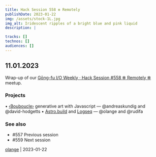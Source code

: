 ```yaml
---
title: Hack Session 558 ✼ Remotely
publishDate: 2023-01-22
img: /assets/stock-1L.jpg
img_alt: Iridescent ripples of a bright blue and pink liquid
description: |

tracks: []
technos: []
audiences: []
---
```


## 11.01.2023

Wrap-up of our [Gōng-fu I/O Weekly · Hack Session #558 ✼ Remotely ✼](https://www.meetup.com/fr-FR/gōngfuio/events/xgzfbtyfccbpb/) meetup.

### Projects

• [‹Bouboucle›](http://bouboucle.com) generative art with Javascript — @andreaskundig and @david-hodgetts 
• [Astro.build](https://docs.astro.build/) and [Logseq](http://logseq.com) — @olange and @rudifa

### See also

* #557 Previous session
* #559 Next session

[olange](https://github.com/olange) | 2023-01-22


